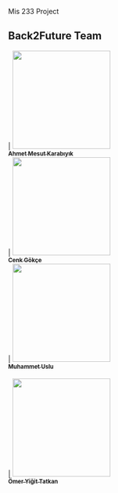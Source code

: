 Mis 233 Project
## Back2Future Team

<!-- Do not edit below -->
| [<img src="" width="200px;"/><br /><sub><b>Ahmet Mesut Karabıyık</b></sub>](#)<br /> 
| [<img src="" width="200px;"/><br /><sub><b>Cenk Gökçe</b></sub>](#)<br /> 
| [<img src="" width="200px;"/><br /><sub><b>Muhammet Uslu</b></sub>](#)<br />  
| [<img src="https://media-exp1.licdn.com/dms/image/C4E03AQEL_MOqOI9YaQ/profile-displayphoto-shrink_800_800/0/1604029132479?e=1616630400&v=beta&t=O7S4_95yDJT_1UQCk25CQWQP0-HZZhJtyraCFuheKX8" width="200px;"/><br /><sub><b>Ömer Yiğit Tatkan</b></sub>](#)<br />

 
<!-- Do not edit above -->

